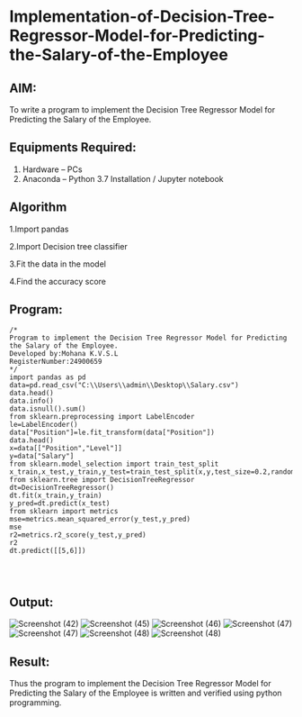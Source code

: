 # Implementation-of-Decision-Tree-Regressor-Model-for-Predicting-the-Salary-of-the-Employee

## AIM:
To write a program to implement the Decision Tree Regressor Model for Predicting the Salary of the Employee.

## Equipments Required:
1. Hardware – PCs
2. Anaconda – Python 3.7 Installation / Jupyter notebook

## Algorithm
1.Import pandas 

2.Import Decision tree classifier 

3.Fit the data in the model 

4.Find the accuracy score


## Program:
```
/*
Program to implement the Decision Tree Regressor Model for Predicting the Salary of the Employee.
Developed by:Mohana K.V.S.L
RegisterNumber:24900659
*/
import pandas as pd
data=pd.read_csv("C:\\Users\\admin\\Desktop\\Salary.csv")
data.head()
data.info()
data.isnull().sum()
from sklearn.preprocessing import LabelEncoder
le=LabelEncoder()
data["Position"]=le.fit_transform(data["Position"])
data.head()
x=data[["Position","Level"]]
y=data["Salary"]
from sklearn.model_selection import train_test_split
x_train,x_test,y_train,y_test=train_test_split(x,y,test_size=0.2,random_state=2)
from sklearn.tree import DecisionTreeRegressor
dt=DecisionTreeRegressor()
dt.fit(x_train,y_train)
y_pred=dt.predict(x_test)
from sklearn import metrics
mse=metrics.mean_squared_error(y_test,y_pred)
mse
r2=metrics.r2_score(y_test,y_pred)
r2
dt.predict([[5,6]])




```

## Output:
![Screenshot (42)](https://github.com/user-attachments/assets/b6ef59d3-73b3-4336-9b20-372872147f06)
![Screenshot (45)](https://github.com/user-attachments/assets/3c89982b-224f-47c2-901b-5faee5861fae)
![Screenshot (46)](https://github.com/user-attachments/assets/a8d4b488-ea2f-42d9-b9c5-b8f21fb42e20)
![Screenshot (47)](https://github.com/user-attachments/assets/7bba53a5-3ba3-4c6f-955b-ec9118ca4ddb)
![Screenshot (47)](https://github.com/user-attachments/assets/bcfff974-0cb3-47ae-978d-fb46f3862a31)
![Screenshot (48)](https://github.com/user-attachments/assets/2dcfcbc1-383e-40f7-836e-7cdea1138c07)
![Screenshot (48)](https://github.com/user-attachments/assets/d8a24e81-a1ef-4009-a891-72cdd81b369d)










## Result:
Thus the program to implement the Decision Tree Regressor Model for Predicting the Salary of the Employee is written and verified using python programming.
